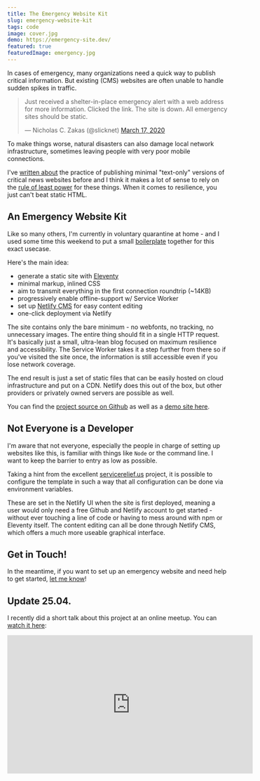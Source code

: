 ```yaml
---
title: The Emergency Website Kit
slug: emergency-website-kit
tags: code
image: cover.jpg
demo: https://emergency-site.dev/
featured: true
featuredImage: emergency.jpg
---
```


<p class="lead">In cases of emergency, many organizations need a quick way to publish critical information. But existing (CMS) websites are often unable to handle sudden spikes in traffic.</p>

<blockquote class="twitter-tweet"><p lang="en" dir="ltr">Just received a shelter-in-place emergency alert with a web address for more information. Clicked the link. The site is down. All emergency sites should be static.</p>&mdash; Nicholas C. Zakas (@slicknet) <a href="https://twitter.com/slicknet/status/1239972949819404291?ref_src=twsrc%5Etfw">March 17, 2020</a></blockquote>

To make things worse, natural disasters can also damage local network infrastructure, sometimes leaving people with very poor mobile connections.

I've [written about](/blog/hurricane-web/) the practice of publishing minimal "text-only" versions of critical news websites before and I think it makes a lot of sense to rely on the [rule of least power](https://en.wikipedia.org/wiki/Rule_of_least_power) for these things. When it comes to resilience, you just can't beat static HTML.

## An Emergency Website Kit

Like so many others, I'm currently in voluntary quarantine at home - and I used some time this weekend to put a small [boilerplate](https://github.com/maxboeck/emergency-site) together for this exact usecase.

Here's the main idea:  

* generate a static site with [Eleventy](https://11ty.dev)
* minimal markup, inlined CSS
* aim to transmit everything in the first connection roundtrip (~14KB)
* progressively enable offline-support w/ Service Worker
* set up [Netlify CMS](https://www.netlifycms.org/) for easy content editing
* one-click deployment via Netlify

The site contains only the bare minimum - no webfonts, no tracking, no unnecessary images. The entire thing should fit in a single HTTP request. It's basically just a small, ultra-lean blog focused on maximum resilience and accessibility. The Service Worker takes it a step further from there so if you've visited the site once, the information is still accessible even if you lose network coverage.

The end result is just a set of static files that can be easily hosted on cloud infrastructure and put on a CDN. Netlify does this out of the box, but other providers or privately owned servers are possible as well.

You can find the [project source on Github](https://github.com/maxboeck/emergency-site) as well as a [demo site here](https://emergency-site.dev/).

## Not Everyone is a Developer

I'm aware that not everyone, especially the people in charge of setting up websites like this, is familiar with things like `Node` or the command line. I want to keep the barrier to entry as low as possible.

Taking a hint from the excellent [servicerelief.us](https://www.servicerelief.us/start) project, it is possible to configure the template in such a way that all configuration can be done via environment variables.

These are set in the Netlify UI when the site is first deployed, meaning a user would only need a free Github and Netlify account to get started - without ever touching a line of code or having to mess around with npm or Eleventy itself. The content editing can all be done through Netlify CMS, which offers a much more useable graphical interface.

## Get in Touch!

In the meantime, if you want to set up an emergency website and need help to get started, [let me know](mailto:hello@mxb.dev)!

## Update 25.04.

I recently did a short talk about this project at an online meetup. You can [watch it here](https://www.youtube.com/watch?v=0WCNOHCuqYU):

<iframe width="560" height="315" src="https://www.youtube-nocookie.com/embed/0WCNOHCuqYU?start=5" frameborder="0" allow="accelerometer; autoplay; encrypted-media; gyroscope; picture-in-picture" allowfullscreen></iframe>




